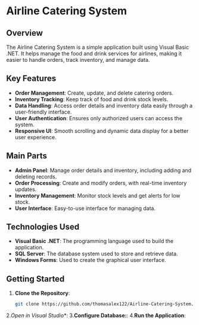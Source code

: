 # Airline Catering System

## Overview
The Airline Catering System is a simple application built using Visual Basic .NET. It helps manage the food and drink services for airlines, making it easier to handle orders, track inventory, and manage data.

## Key Features
- **Order Management**: Create, update, and delete catering orders.
- **Inventory Tracking**: Keep track of food and drink stock levels.
- **Data Handling**: Access order details and inventory data easily through a user-friendly interface.
- **User Authentication**: Ensures only authorized users can access the system.
- **Responsive UI**: Smooth scrolling and dynamic data display for a better user experience.

## Main Parts
- **Admin Panel**: Manage order details and inventory, including adding and  deleting records.
- **Order Processing**: Create and modify orders, with real-time inventory updates.
- **Inventory Management**: Monitor stock levels and get alerts for low stock.
- **User Interface**: Easy-to-use interface for managing data.

## Technologies Used
- **Visual Basic .NET**: The programming language used to build the application.
- **SQL Server**: The database system used to store and retrieve data.
- **Windows Forms**: Used to create the graphical user interface.

## Getting Started
1. **Clone the Repository**:
   ```bash
   git clone https://github.com/thomasalex122/Airline-Catering-System.git
2.*Open in Visual Studio**:
3.**Configure Database:**:
4.**Run the Application**:
